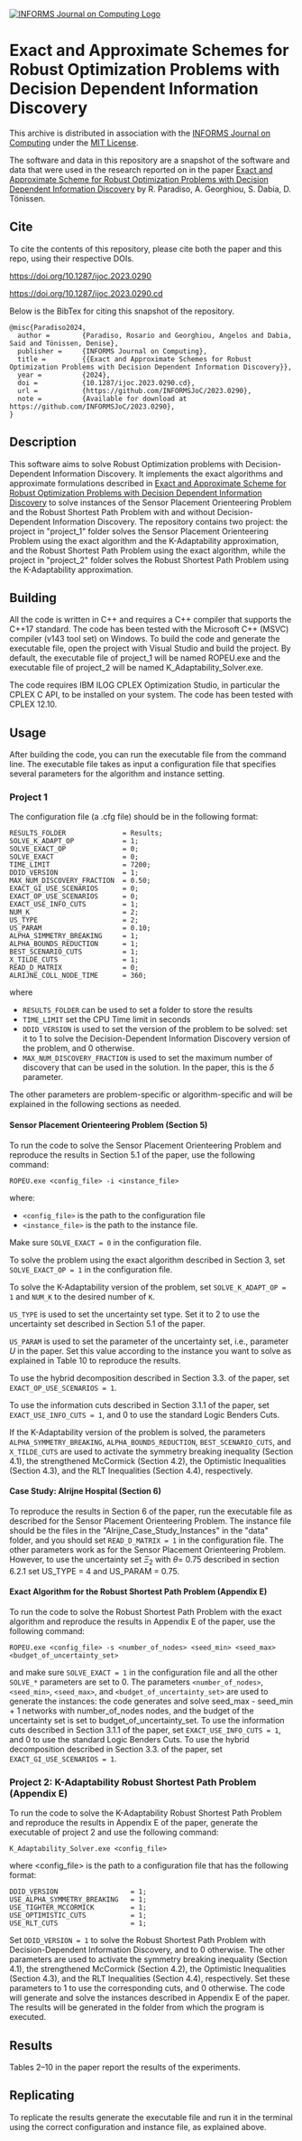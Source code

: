 [![INFORMS Journal on Computing Logo](https://INFORMSJoC.github.io/logos/INFORMS_Journal_on_Computing_Header.jpg)](https://pubsonline.informs.org/journal/ijoc)

# Exact and Approximate Schemes for Robust Optimization Problems with Decision Dependent Information Discovery

This archive is distributed in association with the [INFORMS Journal on
Computing](https://pubsonline.informs.org/journal/ijoc) under the [MIT License](LICENSE.txt).

The software and data in this repository are a snapshot of the software and data
that were used in the research reported on in the paper 
[Exact and Approximate Scheme for Robust Optimization Problems with Decision Dependent Information Discovery](https://doi.org/10.1287/ijoc.2023.0290) by R. Paradiso, A. Georghiou, S. Dabia, D. Tönissen. 

## Cite

To cite the contents of this repository, please cite both the paper and this repo, using their respective DOIs.

https://doi.org/10.1287/ijoc.2023.0290

https://doi.org/10.1287/ijoc.2023.0290.cd

Below is the BibTex for citing this snapshot of the repository.

```
@misc{Paradiso2024,
  author =        {Paradiso, Rosario and Georghiou, Angelos and Dabia, Said and Tönissen, Denise},
  publisher =     {INFORMS Journal on Computing},
  title =         {{Exact and Approximate Schemes for Robust Optimization Problems with Decision Dependent Information Discovery}},
  year =          {2024},
  doi =           {10.1287/ijoc.2023.0290.cd},
  url =           {https://github.com/INFORMSJoC/2023.0290},
  note =          {Available for download at https://github.com/INFORMSJoC/2023.0290},
}  
```

## Description

This software aims to solve Robust Optimization problems with Decision-Dependent Information Discovery. It implements the exact algorithms and approximate formulations described in [Exact and Approximate Scheme for Robust Optimization Problems with Decision Dependent Information Discovery](https://doi.org/10.1287/ijoc.2023.0290) to solve instances of the Sensor Placement Orienteering Problem and the Robust Shortest Path Problem with and without Decision-Dependent Information Discovery. The repository contains two project: the project in "project_1" folder solves the Sensor Placement Orienteering Problem using the exact algorithm and the K-Adaptability approximation, and the Robust Shortest Path Problem using the exact algorithm, while the project in "project_2" folder solves the Robust Shortest Path Problem using the K-Adaptability approximation. 


## Building

All the code is written in C++ and requires a C++ compiler that supports the C++17 standard. The code has been tested with the Microsoft C++ (MSVC) compiler (v143 tool set) on Windows. To build the code and generate the executable file, open the project with Visual Studio and build the project. By default, the executable file of project_1 will be named ROPEU.exe and the executable file of project_2 will be named K_Adaptability_Solver.exe.

The code requires IBM ILOG CPLEX Optimization Studio, in particular the CPLEX C API, to be installed on your system. The code has been tested with CPLEX 12.10. 

## Usage

After building the code, you can run the executable file from the command line. The executable file takes as input a configuration file that specifies several parameters for the algorithm and instance setting.


### Project 1

The configuration file (a .cfg file) should be in the following format:

```
RESULTS_FOLDER              = Results;
SOLVE_K_ADAPT_OP            = 1;
SOLVE_EXACT_OP              = 0;
SOLVE_EXACT                 = 0;
TIME_LIMIT                  = 7200;
DDID_VERSION                = 1;
MAX_NUM_DISCOVERY_FRACTION  = 0.50;
EXACT_GI_USE_SCENARIOS      = 0;
EXACT_OP_USE_SCENARIOS      = 0;
EXACT_USE_INFO_CUTS         = 1;
NUM_K                       = 2;
US_TYPE                     = 2;
US_PARAM                    = 0.10;
ALPHA_SIMMETRY_BREAKING     = 1;
ALPHA_BOUNDS_REDUCTION      = 1;
BEST_SCENARIO_CUTS          = 1;
X_TILDE_CUTS                = 1;
READ_D_MATRIX               = 0;
ALRIJNE_COLL_NODE_TIME      = 360;
```

where
 * `RESULTS_FOLDER` can be used to set a folder to store the results
 * `TIME_LIMIT` set the CPU Time limit in seconds
 * `DDID_VERSION` is used to set the version of the problem to be solved: set it to 1 to solve the Decision-Dependent Information Discovery version of the problem, and 0 otherwise.
 * `MAX_NUM_DISCOVERY_FRACTION` is used to set the maximum number of discovery that can be used in the solution. In the paper, this is the $\delta$ parameter.

The other parameters are problem-specific or algorithm-specific and will be explained in the following sections as needed.
 
#### Sensor Placement Orienteering Problem (Section 5)

To run the code to solve the Sensor Placement Orienteering Problem and reproduce the results in Section 5.1 of the paper, use the following command:
```
ROPEU.exe <config_file> -i <instance_file>
```
where:
 * `<config_file>` is the path to the configuration file
 * `<instance_file>` is the path to the instance file.

Make sure `SOLVE_EXACT = 0` in the configuration file.

To solve the problem using the exact algorithm described in Section 3, set `SOLVE_EXACT_OP = 1` in the configuration file.

To solve the K-Adaptability version of the problem, set `SOLVE_K_ADAPT_OP = 1` and `NUM_K` to the desired number of `K`.

`US_TYPE` is used to set the uncertainty set type. Set it to 2 to use the uncertainty set described in Section 5.1 of the paper.

`US_PARAM` is used to set the parameter of the uncertainty set, i.e., parameter $U$ in the paper. Set this value according to the instance you want to solve as explained in Table 10 to reproduce the results.

To use the hybrid decomposition described in Section 3.3. of the paper, set `EXACT_OP_USE_SCENARIOS = 1`.

To use the information cuts described in Section 3.1.1 of the paper, set `EXACT_USE_INFO_CUTS = 1`, and 0 to use the standard Logic Benders Cuts.

If the K-Adaptability version of the problem is solved, the parameters `ALPHA_SYMMETRY_BREAKING`, `ALPHA_BOUNDS_REDUCTION`, `BEST_SCENARIO_CUTS`, and `X_TILDE_CUTS` are used to activate the symmetry breaking inequality (Section 4.1), the strengthened McCormick (Section 4.2), the Optimistic Inequalities (Section 4.3), and the RLT Inequalities (Section 4.4), respectively.

#### Case Study: Alrijne Hospital (Section 6)

To reproduce the results in Section 6 of the paper, run the executable file as described for the Sensor Placement Orienteering Problem. The instance file should be the files in the "Alrijne_Case_Study_Instances" in the "data" folder, and you should set `READ_D_MATRIX = 1` in the configuration file. The other parameters work as for the Sensor Placement Orienteering Problem. However, to use the uncertainty set $\Xi_2$ with $\theta =$ 0.75 described in section 6.2.1 set US_TYPE = 4 and US_PARAM = 0.75.

#### Exact Algorithm for the Robust Shortest Path Problem (Appendix E)

To run the code to solve the Robust Shortest Path Problem with the exact algorithm and reproduce the results in Appendix E of the paper, use the following command:

```
ROPEU.exe <config_file> -s <number_of_nodes> <seed_min> <seed_max> <budget_of_uncertainty_set>
```

and make sure `SOLVE_EXACT = 1` in the configuration file and all the other `SOLVE_*` parameters are set to 0. The parameters `<number_of_nodes>`, `<seed_min>`, `<seed_max>`, and `<budget_of_uncertainty_set>` are used to generate the instances: the code generates and solve seed_max - seed_min + 1 networks with number_of_nodes nodes, and the budget of the uncertainty set is set to budget_of_uncertainty_set. To use the information cuts described in Section 3.1.1 of the paper, set `EXACT_USE_INFO_CUTS = 1`, and 0 to use the standard Logic Benders Cuts. To use the hybrid decomposition described in Section 3.3. of the paper, set `EXACT_GI_USE_SCENARIOS = 1`.


### Project 2: K-Adaptability Robust Shortest Path Problem (Appendix E)


To run the code to solve the K-Adaptability Robust Shortest Path Problem and reproduce the results in Appendix E of the paper, generate the executable of project 2 and use the following command:

```
K_Adaptability_Solver.exe <config_file>
```

where <config_file> is the path to a configuration file that has the following format: 

```
DDID_VERSION                  = 1;
USE_ALPHA_SYMMETRY_BREAKING   = 1;
USE_TIGHTER_MCCORMICK         = 1;
USE_OPTIMISTIC_CUTS           = 1;
USE_RLT_CUTS                  = 1;
```

Set `DDID_VERSION = 1` to solve the Robust Shortest Path Problem with Decision-Dependent Information Discovery, and to 0 otherwise. The other parameters are used to activate the symmetry breaking inequality (Section 4.1), the strengthened McCormick (Section 4.2), the Optimistic Inequalities (Section 4.3), and the RLT Inequalities (Section 4.4), respectively. Set these parameters to 1 to use the corresponding cuts, and 0 otherwise. The code will generate and solve the instances described in Appendix E of the paper. The results will be generated in the folder from which the program is executed.

## Results

Tables 2–10 in the paper report the results of the experiments.  

## Replicating

To replicate the results generate the executable file and run it in the terminal using the correct configuration and instance file, as explained above.
